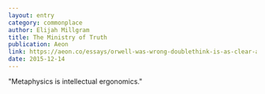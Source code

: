 ```yaml
---
layout: entry
category: commonplace
author: Elijah Millgram
title: The Ministry of Truth
publication: Aeon
link: https://aeon.co/essays/orwell-was-wrong-doublethink-is-as-clear-as-language-gets
date: 2015-12-14
---
```

 
"Metaphysics is intellectual ergonomics."
 
